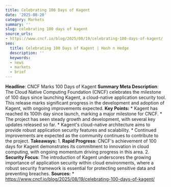 ```yaml
---
title: Celebrating 100 Days of Kagent
date: '2025-08-20'
category: Markets
summary: ''
slug: celebrating 100 days of kagent
source_urls:
- https://www.cncf.io/blog/2025/08/19/celebrating-100-days-of-kagent/
seo:
  title: Celebrating 100 Days of Kagent | Hash n Hedge
  description: ''
  keywords:
  - news
  - markets
  - brief
---
```


**Headline**: CNCF Marks 100 Days of Kagent  **Summary Meta Description**: The Cloud Native Computing Foundation (CNCF) celebrates the milestone of 100 days since launching Kagent, a cloud-native application security tool. This release marks significant progress in the development and adoption of Kagent, with ongoing improvements expected.  **Key Points:**  * Kagent has reached its 100th day since launch, marking a major milestone for CNCF. * The project has seen steady growth and development, with several key updates released so far. * Kagent's cloud-native architecture aims to provide robust application security features and scalability. * Continued improvements are expected as the community continues to contribute to the project.  **Takeaways:**  1. **Rapid Progress**: CNCF's achievement of 100 days for Kagent demonstrates its commitment to innovation in cloud computing, with ongoing momentum driving progress in this area. 2. **Security Focus**: The introduction of Kagent underscores the growing importance of application security within cloud environments, where a robust security framework is essential for protecting sensitive data and preventing breaches.  **Sources:**  * https://www.cncf.io/blog/2025/08/19/celebrating-100-days-of-kagent/ 
